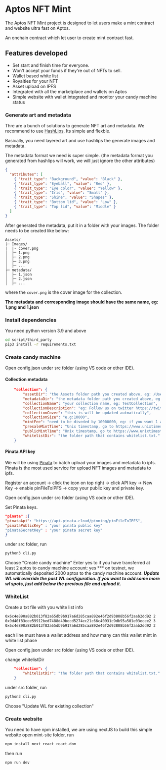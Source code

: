 
# Aptos NFT Mint

The Aptos NFT Mint project is designed to let users make a mint contract and website ultra fast on Aptos.

An onchain contract which let user to create mint contract fast.

## Features developed
* Set start and finish time for everyone.
* Won't accept your funds if they're out of NFTs to sell.
* Wallet based white list
* Royalties for your NFT
* Asset upload on IPFS
* Integrated with all the marketplace and wallets on Aptos
* Simple website with wallet integrated and monitor your candy machine status


### Generate art and metadata

Thre are a bunch of solutions to generate NFT art and metadata. We recommend to use [HashLips](https://github.com/HashLips/hashlips_art_engine).
Its simple and flexble.

Basically, you need layered art and use hashlips the generate images and metadata.

The metadata format we need is super simple. (the metadata format you generated from hashlips will work, we will just ignore the other attributes)

```json
{
  "attributes": [
    { "trait_type": "Background", "value": "Black" },
    { "trait_type": "Eyeball", "value": "Red" },
    { "trait_type": "Eye color", "value": "Yellow" },
    { "trait_type": "Iris", "value": "Small" },
    { "trait_type": "Shine", "value": "Shapes" },
    { "trait_type": "Bottom lid", "value": "Low" },
    { "trait_type": "Top lid", "value": "Middle" }
  ]
}
```
After generated the metadata, put it in a folder with your images. The folder needs to be created like below:
```
Assets/  
├─ Images/  
|  |- cover.png
│  ├─ 1.png  
│  ├─ 2.png  
│  ├─ 3.png  
│  ├─ ...  
├─ metadata/  
│  ├─ 1.json  
│  ├─ 2.json  
│  ├─ ...  
```
where the `cover.png` is the cover image for the collection.

**The metadata and corresponding image should have the same name, eg: 1.png and 1.json**

### Install dependencies

You need python version 3.9 and above

```sh
cd script/third_party
pip3 install -r requirements.txt
```
### Create candy machine
Open config.json under src folder (using VS code or other IDE). 
#### Collection metadata
```json
    "collection": {
        "assetDir": "the Assets folder path you created above, eg: /User/ftm/Assets",
        "metadataDir": "the metadata folder path you created above, eg: /User/ftm/Assets",
        "collectionName": "your collection name, eg: TestCollection",
        "collectionDescription": "eg: Follow us on twitter https://twitter.com/FTMTeam1",
        "collectionCover": "this is will be updated autmatically",
        "collectionSize": "e.g:10000",
        "mintFee": "need to be diveded by 10000000, eg: if you want 1 aptos as mint, type 10000000",
        "presaleMintTime": "Unix timestamp, go to https://www.unixtimestamp.com/, covert your desired time to unix time, eg: 1661257636",
        "publicMintTime": "Unix timestamp, go to https://www.unixtimestamp.com/, covert your desired time to unix time, eg: 1661257636",
        "whitelistDir": "the folder path that contains whitelist.txt."
    }
```

#### Pinata API key
We will be using [Pinata](https://www.pinata.cloud/?gclid=CjwKCAjwu5yYBhAjEiwAKXk_eKjm7QEJ2EiRMrXVFVECHFCmRmuHj3btPYzJCxhBLU7XdN0np5vTdBoC6n0QAvD_BwE) to batch upload your images and metadata to ipfs. Pinata is the most used service for upload NFT images and metadata to ipfs.

Register an account -> click the icon on top right -> click API key -> New Key -> enable pinFileToIPFS -> copy your public key and private key.

Open config.json under src folder (using VS code or other IDE).

Set Pinata keys.
```json
"pinata" :{
"pinataApi": "https://api.pinata.cloud/pinning/pinFileToIPFS",
"pinataPublicKey" : "your pinata public key"
"pinataSecretKey" : "your pinata secret key"
}
```

under src folder, run
```bash
python3 cli.py
```
Choose "Create candy machine"
Enter yes to if you have transferred at least 2 aptos to candy machine account: yes
*** on testnet, we automatically deposited 2000 aptos to the candy machine account.
***Update WL will override the past WL configuration. If you want to add some more wl spots, just add below the previous file and upload it.***

### WhiteList
Create a txt file with you white list info
```txt
0x6c4e890a882b013f82a65db9b917a6d285caa892e46f2d93808b56f2aab2dd92 2
0x9d40f83eee59912bed7488d49becd5274ec21c66c40931c9db95a501e03ecee2 3
0x6c4e890a882b013f82a65db9b917a6d285caa892e46f2d93808b56f2aab2dd92 2
```
each line must have a wallet address and how many can this wallet mint in white list phase

Open config.json under src folder (using VS code or other IDE). 

change whitelistDir
```json
    "collection": {
        "whitelistDir": "the folder path that contains whitelist.txt."
    }
```
under src folder, run
```bash
python3 cli.py
```
Choose "Update WL for existing collection"

### Create website
You need to have npm installed, we are using nextJS to build this simple website
open mint-site folder, run

```bash
npm install next react react-dom
```

then run
```bash
npm run dev
```
